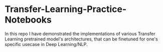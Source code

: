 # Transfer-Learning-Practice-Notebooks
In this repo I have demonstrated the implementations of various Transfer Learning pretrained model's architectures, that can be finetuned for one's specific usecase in Deep Learning/NLP.
